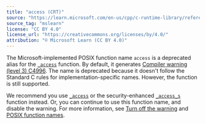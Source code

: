 ```yaml
---
title: "access (CRT)"
source: "https://learn.microsoft.com/en-us/cpp/c-runtime-library/reference/access-crt?view=msvc-170"
source_tag: "mslearn"
license: "CC BY 4.0"
license_url: "https://creativecommons.org/licenses/by/4.0/"
attribution: "© Microsoft Learn (CC BY 4.0)"
---
```

The Microsoft-implemented POSIX function name `access` is a deprecated alias for the [`_access`](https://learn.microsoft.com/en-us/cpp/c-runtime-library/reference/access-waccess?view=msvc-170) function. By default, it generates [Compiler warning (level 3) C4996](https://learn.microsoft.com/en-us/cpp/error-messages/compiler-warnings/compiler-warning-level-3-c4996?view=msvc-170). The name is deprecated because it doesn't follow the Standard C rules for implementation-specific names. However, the function is still supported.

We recommend you use [`_access`](https://learn.microsoft.com/en-us/cpp/c-runtime-library/reference/access-waccess?view=msvc-170) or the security-enhanced [`_access_s`](https://learn.microsoft.com/en-us/cpp/c-runtime-library/reference/access-s-waccess-s?view=msvc-170) function instead. Or, you can continue to use this function name, and disable the warning. For more information, see [Turn off the warning](https://learn.microsoft.com/en-us/cpp/error-messages/compiler-warnings/compiler-warning-level-3-c4996?view=msvc-170#turn-off-the-warning) and [POSIX function names](https://learn.microsoft.com/en-us/cpp/error-messages/compiler-warnings/compiler-warning-level-3-c4996?view=msvc-170#posix-function-names).